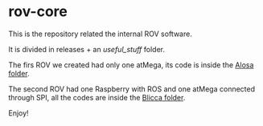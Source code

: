 # rov-core

This is the repository related the internal ROV software.

It is divided in releases + an _useful_stuff_ folder.

The firs ROV we created had only one atMega, its code is inside the [Alosa folder](https://github.com/PoliTOcean/rov-core/tree/master/Alosa).

The second ROV had one Raspberry with ROS and one atMega connected through SPI, all the codes are inside the [Blicca folder](https://github.com/PoliTOcean/rov-core/tree/master/Blicca).

Enjoy!
